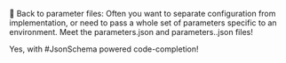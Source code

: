 📑 Back to parameter files: Often you want to separate configuration from implementation, or need to pass a whole set of parameters specific to an environment. Meet the parameters.json and parameters.<profile>.json files!

Yes, with #JsonSchema powered code-completion!

